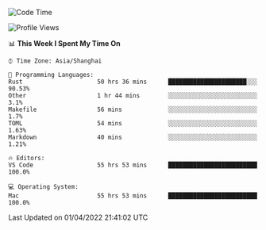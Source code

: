 <!--START_SECTION:waka-->
![Code Time](http://img.shields.io/badge/Code%20Time-1%2C197%20hrs%2015%20mins-blue)

![Profile Views](http://img.shields.io/badge/Profile%20Views-8-blue)

📊 **This Week I Spent My Time On** 

```text
⌚︎ Time Zone: Asia/Shanghai

💬 Programming Languages: 
Rust                     50 hrs 36 mins      ██████████████████████░░░   90.53% 
Other                    1 hr 44 mins        ░░░░░░░░░░░░░░░░░░░░░░░░░   3.1% 
Makefile                 56 mins             ░░░░░░░░░░░░░░░░░░░░░░░░░   1.7% 
TOML                     54 mins             ░░░░░░░░░░░░░░░░░░░░░░░░░   1.63% 
Markdown                 40 mins             ░░░░░░░░░░░░░░░░░░░░░░░░░   1.21%

🔥 Editors: 
VS Code                  55 hrs 53 mins      █████████████████████████   100.0%

💻 Operating System: 
Mac                      55 hrs 53 mins      █████████████████████████   100.0%

```


 Last Updated on 01/04/2022 21:41:02 UTC
<!--END_SECTION:waka-->
